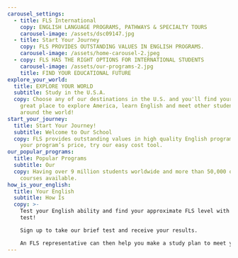 ```yaml
---
carousel_settings:
  - title: FLS International
    copy: ENGLISH LANGUAGE PROGRAMS, PATHWAYS & SPECIALTY TOURS
    carousel-image: /assets/dsc09147.jpg
  - title: Start Your Journey
    copy: FLS PROVIDES OUTSTANDING VALUES IN ENGLISH PROGRAMS.
    carousel-image: /assets/home-carousel-2.jpeg
  - copy: FLS HAS THE RIGHT OPTIONS FOR INTERNATIONAL STUDENTS
    carousel-image: /assets/our-programs-2.jpg
    title: FIND YOUR EDUCATIONAL FUTURE
explore_your_world:
  title: EXPLORE YOUR WORLD
  subtitle: Study in the U.S.A.
  copy: Choose any of our destinations in the U.S. and you'll find yourself in a
    great place to explore America, learn English and meet other students from
    around the world!
start_your_journey:
  title: Start Your Journey!
  subtitle: Welcome to Our School
  copy: FLS provides outstanding values in high quality English programs. To find
    your program’s price, try our easy cost tool.
our_popular_programs:
  title: Popular Programs
  subtitle: Our
  copy: Having over 9 million students worldwide and more than 50,000 online
    courses available.
how_is_your_english:
  title: Your English
  subtitle: How Is
  copy: >-
    Test your English ability and find your approximate FLS level with our FREE
    test!

    Sign up to take our brief test and receive your results.

    An FLS representative can then help you make a study plan to meet your goals.
---
```

